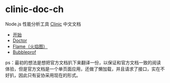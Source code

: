 # clinic-doc-ch

Node.js 性能分析工具 [Clinic](https://clinicjs.org/documentation/) 中文文档

- [开始]()
- [Doctor]()
- [Flame（火焰图）]()
- [Bubbleprof]()

ps：最初的想法是想把官方文档扒下来翻译一份，以保证和官方文档一致的阅读体验，但是官方文档是一个单页面应用，还做了懒加载，并且请求了接口，实在不好扒，因此只有妥协采用现在的形式。